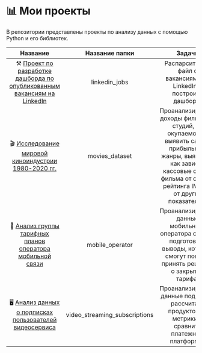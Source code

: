 # 📊 Мои проекты

В репозитории представлены проекты по анализу данных с помощью Python и его библиотек.

| Название  | Название папки  | Задачи | Инструменты |
|    :---:  |    :----:     |    :---:    |    :---:    | 
| ⚒ [Проект по разработке дашборда по опубликованным вакансиям на LinkedIn](https://github.com/Vorobivan/my_projects/tree/main/linkedin_jobs)| linkedin_jobs |  Распарсить csv файл с вакансиями на LinkedIn и построить дашборд. | requests, BeautifulSoup, pandas, numpy |
| 🎬 [Исследование мировой киноиндустрии 1980-2020 гг.](https://github.com/Vorobivan/my_projects/blob/main/movies_dataset/movies_research.ipynb)  | movies_dataset |  Проанализировать доходы фильмов и студий, их окупаемость, выявить самые прибыльные жанры, выяснить, как зависят кассовые сборы фильма от оценки рейтинга IMDB и от других показателей. | pandas, matplotlib, seaborn |
| 📲 [Анализ группы тарифных планов оператора мобильной связи](https://github.com/Vorobivan/my_projects/tree/main/mobile_operator)   | mobile_operator |   Проанализировать данные мобильного оператора связи и подготовить выводы, которые смогут помочь принять решение о закрытии тарифа.  |    pandas, matplotlib, seaborn   |
| 🖥 [Анализ данных о подписках пользователей видеосервиса](https://github.com/Vorobivan/my_projects/tree/main/video_streaming_subscriptions)   | video_streaming_subscriptions |   Проанализировать данные подписок, рассчитать продуктовые метрики и сравнить платежные платформы.   |    pandas, matplotlib, seaborn   |

